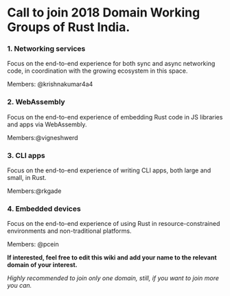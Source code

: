 # Call to join 2018 Domain Working Groups of Rust India.

### 1. Networking services
Focus on the end-to-end experience for both sync and async networking code, in coordination with the growing ecosystem in this space.

Members: @krishnakumar4a4

### 2. WebAssembly
Focus on the end-to-end experience of embedding Rust code in JS libraries and apps via WebAssembly.

Members:@vigneshwerd

### 3. CLI apps
Focus on the end-to-end experience of writing CLI apps, both large and small, in Rust.

Members:@rkgade

### 4. Embedded devices
Focus on the end-to-end experience of using Rust in resource-constrained environments and non-traditional platforms.

Members: @pcein


**If interested, feel free to edit this wiki and add your name to the relevant domain of your interest.**

_Highly recommended to join only one domain, still, if you want to join more you can._
